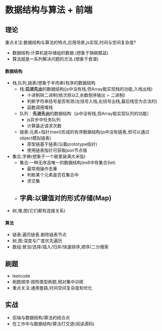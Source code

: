 # 数据结构与算法 + 前端

## 理论
重点关注:数据结构与算法的特点,应用场景,js实现,时间与空间复杂度?
- 数据结构:计算机是存储组织数据.(想象于锅碗瓢盆)
- 算法就是一系列解决问题的方法.(想象于食谱)

#### 数据结构
- 栈,队列,链表(想象于羊肉串)有序的数据结构
  - 栈:**后进先出**的数据结构(js中没有栈,但Array能实现栈的功能,入栈出栈)
    - 十进制转二进制(依次除以2,余数倒序输出 = 二进制)
    - 判断字符串括号是否有效(左括号入栈,右括号出栈,最后栈空为合法的)
    - 函数调用堆栈
  - 队列：**先进先出**的数据结构（js中没有栈,但Array能实现队列的功能）
    - js异步中任务队列
    - 计算最近请求次数
  - 链表:元素+指针(next)形成的有序数据结构(js中没有链表,但可以通过object模拟链表)
    - 原型链基于链表(沿着prototype指针)
    - 使用链表指针可获取json节点值
- 集合,字典(想象于一个碗里装满大米饭)
  - 集合:一种无序且唯一的数据结构(es6中有集合Set)
    - 最常用操作去重
    - 判断某个元素是否在集合中
    - 求交集
  - 字典:以键值对的形式存储(Map)
    - 
- 树,堆,图(它们都有连接关系)
#### 算法
- 链表:遍历链表.删除链表节点
- 树,图:深度与广度优先遍历
- 数组:冒泡/选择/插入/归并/快速排序,顺序/二分搜索
## 刷题
- leetcode
- 刷题顺序:按照类型刷题,相对集中训练
- 重点关注:通用套路,时间空间复杂度和优化

## 实战
- 前端与数据结构/算法的结合点
- 在工作中与数据结构/算法打交道(阅读源码)